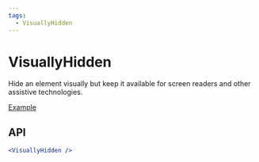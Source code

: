 ```yaml
---
tags:
  - VisuallyHidden
---
```


# VisuallyHidden

<div data-description>

Hide an element visually but keep it available for screen readers and other assistive technologies.

</div>

<div data-tags></div>

<a href="../examples/visually-hidden/index.tsx" data-playground>Example</a>

## API

```jsx
<VisuallyHidden />
```
